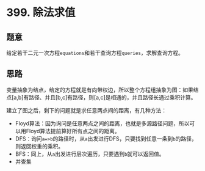 # 399. 除法求值

## 题意

给定若干二元一次方程`equations`和若干查询方程`queries`，求解查询方程。

## 思路

变量抽象为结点，给定的方程就是有向带权边，所以整个方程组抽象为图：如果结点[a,b]有路径、并且[b,c]有路径，则[a,c]是相通的，并且路径长通过乘积计算。

建立了图之后，剩下的问题就是求任意两点间的距离，有几种方法：

- Floyd算法：因为询问是任意两点之间的距离，也就是多源路径问题，所以可以用Floyd算法提前算好所有点之间的距离。
- DFS：询问`a=>b`的路径时，从`a`出发进行DFS，只要找到任意一条到`b`的路径，则返回权重的乘积。
- BFS：同上，从`a`出发进行层次遍历，只要遇到`b`就可以返回值。
- 并查集
